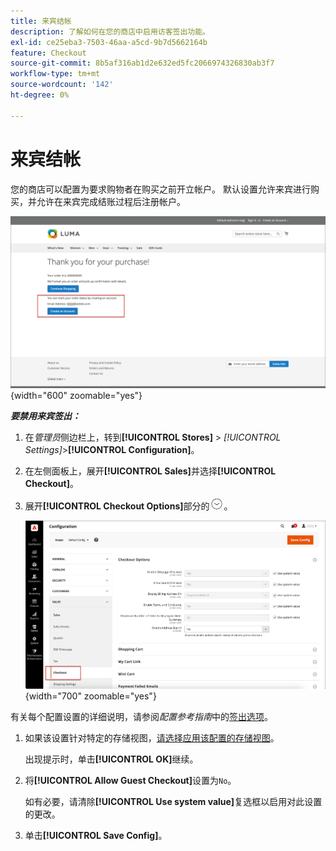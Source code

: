 ```yaml
---
title: 来宾结帐
description: 了解如何在您的商店中启用访客签出功能。
exl-id: ce25eba3-7503-46aa-a5cd-9b7d5662164b
feature: Checkout
source-git-commit: 8b5af316ab1d2e632ed5fc2066974326830ab3f7
workflow-type: tm+mt
source-wordcount: '142'
ht-degree: 0%

---
```


# 来宾结帐

您的商店可以配置为要求购物者在购买之前开立帐户。 默认设置允许来宾进行购买，并允许在来宾完成结账过程后注册帐户。

![Luma存储区显示“签出”为来宾](./assets/storefront-checkout-as-guest.png){width="600" zoomable="yes"}

**_要禁用来宾签出：_**

1. 在&#x200B;_管理员_&#x200B;侧边栏上，转到&#x200B;**[!UICONTROL Stores]** > _[!UICONTROL Settings]_>**[!UICONTROL Configuration]**。

1. 在左侧面板上，展开&#x200B;**[!UICONTROL Sales]**&#x200B;并选择&#x200B;**[!UICONTROL Checkout]**。

1. 展开&#x200B;**[!UICONTROL Checkout Options]**&#x200B;部分的![扩展选择器](../assets/icon-display-expand.png)。

   ![在配置页面上扩展的签出选项](./assets/checkout-checkout-options.png){width="700" zoomable="yes"}

有关每个配置设置的详细说明，请参阅&#x200B;_配置参考指南_&#x200B;中的[签出选项](../configuration-reference/sales/checkout.md#checkout-options)。

1. 如果该设置针对特定的存储视图，[请选择应用该配置的存储视图](../configuration-reference/scope-change.md#set-the-scope)。

   出现提示时，单击&#x200B;**[!UICONTROL OK]**&#x200B;继续。

1. 将&#x200B;**[!UICONTROL Allow Guest Checkout]**&#x200B;设置为`No`。

   如有必要，请清除&#x200B;**[!UICONTROL Use system value]**&#x200B;复选框以启用对此设置的更改。

1. 单击&#x200B;**[!UICONTROL Save Config]**。
